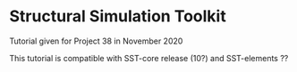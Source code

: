 # Structural Simulation Toolkit

Tutorial given for Project 38 in November 2020


This tutorial is compatible with SST-core release (10?) and SST-elements ??
